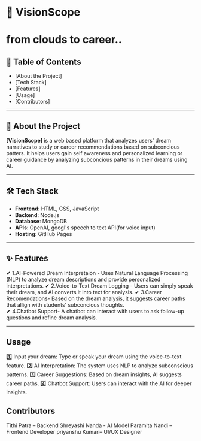 #  🚀 VisionScope
#  from clouds to career.. 

## 📌 Table of Contents  
- [About the Project]  
- [Tech Stack]
- [Features] 
- [Usage] 
- [Contributors]

---

## 📖 About the Project  
**[VisionScope]** is a web based platform that analyzes users' dream narratives to study or career recommendations based on subconcious patters.
It helps users gain self awareness and personalized learning or career guidance by analyzing subconcious patterns in their dreams using AI.

---

## 🛠 Tech Stack  
- **Frontend**: HTML, CSS, JavaScript 
- **Backend**: Node.js 
- **Database**: MongoDB  
- **APIs**: OpenAI, googl's speech to text API(for voice input)  
- **Hosting**: GitHub Pages 

---

## ✨ Features  
✔ 1.AI-Powered Dream Interpretaion - Uses Natural Language Processing (NLP) to analyze dream descriptions and provide personalized interpretations. 
✔ 2.Voice-to-Text Dream Logging - Users can simply speak their dream, and AI converts it into text for analysis.
✔ 3.Career Recomendations- Based on the dream analysis, it suggests career paths that allign with students' subconcious thoughts.  
✔ 4.Chatbot Support- A chatbot can interact with users to ask follow-up questions and refine dream analysis.  

---


## Usage

1️⃣ Input your dream: Type or speak your dream using the voice-to-text feature.
2️⃣ AI Interpretation: The system uses NLP to analyze subconscious patterns.
3️⃣ Career Suggestions: Based on dream insights, AI suggests career paths.
4️⃣ Chatbot Support: Users can interact with the AI for deeper insights.

## Contributors

Tithi Patra – Backend 
Shreyashi Nanda - AI Model
Paramita Nandi – Frontend Developer
priyanshu Kumari– UI/UX Designer



